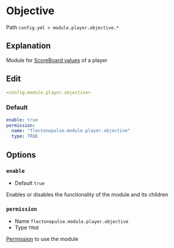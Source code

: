 # Objective
Path `config.yml > module.player.objective.*`

## Explanation
Module for [ScoreBoard values](https://minecraft.wiki/w/Scoreboard) of a player

## Edit
```yaml
<config.module.player.objective>
```

### Default
```yaml
enable: true
permission:
  name: "flectonepulse.module.player.objective"
  type: TRUE
```

## Options

### `enable`
- Default `true`

Enables or disables the functionality of the module and its children

### `permission`
- Name `flectonepulse.module.player.objective`
- Type `TRUE`

[Permission](/en/config/module/#explanation) to use the module